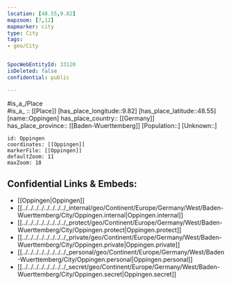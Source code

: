 ```yaml
---
location: [48.55,9.82] 
mapzoom: [7,12] 
mapmarker: city 
type: City
tags:
- geo/City


SpocWebEntityId: 33120
isDeleted: false
confidential: public

---
```

#is_a_/Place  
#is_a_ :: [[Place]] 
[has_place_longitude::9.82] 
[has_place_latitude::48.55] 
[name::Oppingen] 
has_place_country:: [[Germany]]  
has_place_province:: [[Baden-Wuerttemberg]] 
[Population::] 
[Unknown::] 


```leaflet
id: Oppingen
coordinates: [[Oppingen]] 
markerFile: [[Oppingen]] 
defaultZoom: 11 
maxZoom: 18
```


## Confidential Links & Embeds: 
- [[Oppingen|Oppingen]]  
- [[../../../../../../../../_internal/geo/Continent/Europe/Germany/West/Baden-Wuerttemberg/City/Oppingen.internal|Oppingen.internal]] 
- [[../../../../../../../../_protect/geo/Continent/Europe/Germany/West/Baden-Wuerttemberg/City/Oppingen.protect|Oppingen.protect]] 
- [[../../../../../../../../_private/geo/Continent/Europe/Germany/West/Baden-Wuerttemberg/City/Oppingen.private|Oppingen.private]] 
- [[../../../../../../../../_personal/geo/Continent/Europe/Germany/West/Baden-Wuerttemberg/City/Oppingen.personal|Oppingen.personal]] 
- [[../../../../../../../../_secret/geo/Continent/Europe/Germany/West/Baden-Wuerttemberg/City/Oppingen.secret|Oppingen.secret]] 
